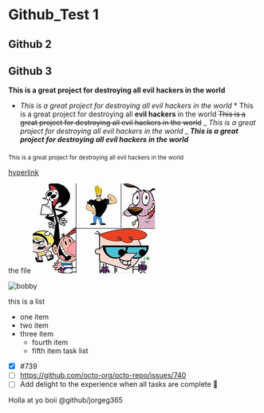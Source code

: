 # Github_Test 1
## Github 2
## Github 3
**This is a great project for destroying all evil hackers in the world**
* *This is a great project for destroying all evil hackers in the world* *
This is a great project for destroying all **evil hackers** in the world
~~This is a great project for destroying all evil hackers in the world~~
_ _This is a great project for destroying all evil hackers in the world_ _
***This is a great project for destroying all evil hackers in the world***

<sub>This is a great project for destroying all</sup> evil hackers in the world

[hyperlink](https://pizza.com)
  
the file ![cartoon](File/OIP.jpg)


![bobby](https://images-na.ssl-images-amazon.com/images/I/81sgaRWRjvL._RI_.jpg)

this is a list 
- one item
- two item
- three item
  - fourth item
  - fifth item
task list
- [x] #739
- [ ] https://github.com/octo-org/octo-repo/issues/740
- [ ] Add delight to the experience when all tasks are complete :tada:

Holla at yo boii @github/jorgeg365
